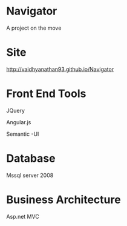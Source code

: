 Navigator
=========

A project on the move

Site
=====

http://vaidhyanathan93.github.io/Navigator


Front End Tools
================

JQuery 


Angular.js


Semantic -UI


Database
========
Mssql server 2008

Business Architecture
=====================
Asp.net MVC 
